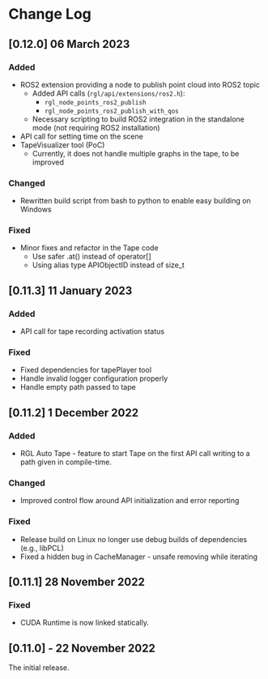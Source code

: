 # Change Log

## [0.12.0] 06 March 2023

### Added
- ROS2 extension providing a node to publish point cloud into ROS2 topic
  - Added API calls (`rgl/api/extensions/ros2.h`):
    - `rgl_node_points_ros2_publish`
    - `rgl_node_points_ros2_publish_with_qos`
  - Necessary scripting to build ROS2 integration in the standalone mode (not requiring ROS2 installation)
- API call for setting time on the scene
- TapeVisualizer tool (PoC)
  - Currently, it does not handle multiple graphs in the tape, to be improved

### Changed
- Rewritten build script from bash to python to enable easy building on Windows

### Fixed
- Minor fixes and refactor in the Tape code
  - Use safer .at() instead of operator[]
  - Using alias type APIObjectID instead of size_t

## [0.11.3] 11 January 2023

### Added
- API call for tape recording activation status

### Fixed
- Fixed dependencies for tapePlayer tool
- Handle invalid logger configuration properly
- Handle empty path passed to tape

## [0.11.2] 1 December 2022

### Added
- RGL Auto Tape - feature to start Tape on the first API call writing to a path given in compile-time. 

### Changed
- Improved control flow around API initialization and error reporting

### Fixed
- Release build on Linux no longer use debug builds of dependencies (e.g., libPCL)
- Fixed a hidden bug in CacheManager - unsafe removing while iterating

## [0.11.1] 28 November 2022

### Fixed
- CUDA Runtime is now linked statically.

## [0.11.0] - 22 November 2022

The initial release.
